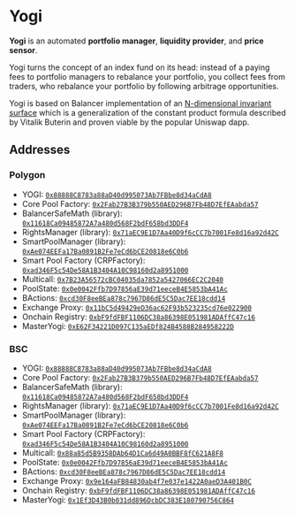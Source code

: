 # Yogi

**Yogi** is an automated **portfolio manager**, **liquidity provider**, and **price sensor**.

Yogi turns the concept of an index fund on its head: instead of a paying fees to portfolio managers to rebalance your portfolio, you collect fees from traders, who rebalance your portfolio by following arbitrage opportunities.

Yogi is based on Balancer implementation of an [N-dimensional invariant surface](https://balancer.finance/whitepaper/) which is a generalization of the constant product formula described by Vitalik Buterin and proven viable by the popular Uniswap dapp.

## Addresses

### Polygon

* YOGI: [`0x88888C8783a88aD40d995073Ab7FBbe8d34aCdA8`](https://polygonscan.com/address/0x88888C8783a88aD40d995073Ab7FBbe8d34aCdA8#code)
* Core Pool Factory: [`0x2Fab27B3B379b550AED296B7Fb48D7EfEAabda57`](https://polygonscan.com/address/0x2Fab27B3B379b550AED296B7Fb48D7EfEAabda57#code)
* BalancerSafeMath \(library\): [`0x11618Ca09485872A7a480d568F2bdF658bd3DDF4`](https://polygonscan.com/address/0x11618Ca09485872A7a480d568F2bdF658bd3DDF4#code)
* RightsManager \(library\): [`0x71aEC9E1D7Aa40D9f6cCC7b7001Fe8d16a92d42C`](https://polygonscan.com/address/0x71aEC9E1D7Aa40D9f6cCC7b7001Fe8d16a92d42C#code)
* SmartPoolManager \(library\): [`0xAe074EEFa17Ba0891B2Fe7eCd6bCE20818e6C0b6`](https://polygonscan.com/address/0xAe074EEFa17Ba0891B2Fe7eCd6bCE20818e6C0b6#code)
* Smart Pool Factory \(CRPFactory\): [`0xad346F5c54De58A1B3404A10C98160d2a8951000`](https://polygonscan.com/address/0xad346F5c54De58A1B3404A10C98160d2a8951000#code)
* Multicall: [`0x7B23A56572cBC04035da7852a5427066EC2C2040`](https://polygonscan.com/address/0x7B23A56572cBC04035da7852a5427066EC2C2040#code)
* PoolState: [`0x0e0042Ffb7D97856aE39d71eeceB4E5853bA41Ac`](https://polygonscan.com/address/0x0e0042Ffb7D97856aE39d71eeceB4E5853bA41Ac#code)
* BActions: [`0xcd30F8eeBEa878c7967D86dE5C5Dac7EE18cdd14`](https://polygonscan.com/address/0xcd30F8eeBEa878c7967D86dE5C5Dac7EE18cdd14#code)
* Exchange Proxy: [`0x11bC5d49429eD36ac62F93b523235cd76e022900`](https://polygonscan.com/address/0x11bC5d49429eD36ac62F93b523235cd76e022900#code)
* Onchain Registry: [`0xbF9fdFBF1106DC38a86398E051981ADAffC47c16`](https://polygonscan.com/address/0xbF9fdFBF1106DC38a86398E051981ADAffC47c16#code)
* MasterYogi: [`0xE62F34221D097C135aEDf824B4588B284958222D`](https://polygonscan.com/address/0xE62F34221D097C135aEDf824B4588B284958222D#code)

### BSC

* YOGI: [`0x88888C8783a88aD40d995073Ab7FBbe8d34aCdA8`](https://bscscan.com/address/0x88888C8783a88aD40d995073Ab7FBbe8d34aCdA8#code)
* Core Pool Factory: [`0x2Fab27B3B379b550AED296B7Fb48D7EfEAabda57`](https://bscscan.com/address/0x2Fab27B3B379b550AED296B7Fb48D7EfEAabda57#code)
* BalancerSafeMath \(library\): [`0x11618Ca09485872A7a480d568F2bdF658bd3DDF4`](https://bscscan.com/address/0x11618Ca09485872A7a480d568F2bdF658bd3DDF4#code)
* RightsManager \(library\): [`0x71aEC9E1D7Aa40D9f6cCC7b7001Fe8d16a92d42C`](https://bscscan.com/address/0x71aEC9E1D7Aa40D9f6cCC7b7001Fe8d16a92d42C#code)
* SmartPoolManager \(library\): [`0xAe074EEFa17Ba0891B2Fe7eCd6bCE20818e6C0b6`](https://bscscan.com/address/0xAe074EEFa17Ba0891B2Fe7eCd6bCE20818e6C0b6#code)
* Smart Pool Factory \(CRPFactory\): [`0xad346F5c54De58A1B3404A10C98160d2a8951000`](https://bscscan.com/address/0xad346F5c54De58A1B3404A10C98160d2a8951000#code)
* Multicall: [`0x88a85d5B9358DAb64D1Ca6d49A0BBF8fC621A8F8`](https://bscscan.com/address/0x88a85d5B9358DAb64D1Ca6d49A0BBF8fC621A8F8#code)
* PoolState: [`0x0e0042Ffb7D97856aE39d71eeceB4E5853bA41Ac`](https://bscscan.com/address/0x0e0042Ffb7D97856aE39d71eeceB4E5853bA41Ac#code)
* BActions: [`0xcd30F8eeBEa878c7967D86dE5C5Dac7EE18cdd14`](https://bscscan.com/address/0xcd30F8eeBEa878c7967D86dE5C5Dac7EE18cdd14#code)
* Exchange Proxy: [`0x9e164aFB84830ab4f7e037e1422A0aeD3A401B0C`](https://bscscan.com/address/0x9e164aFB84830ab4f7e037e1422A0aeD3A401B0C#code)
* Onchain Registry: [`0xbF9fdFBF1106DC38a86398E051981ADAffC47c16`](https://bscscan.com/address/0xbF9fdFBF1106DC38a86398E051981ADAffC47c16#code)
* MasterYogi: [`0x1Ef3D43B0b031dd896DcbDC383E180790756C864`](https://bscscan.com/address/0x1Ef3D43B0b031dd896DcbDC383E180790756C864#code)